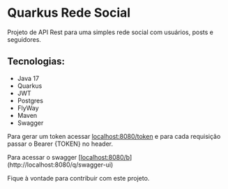 # Quarkus Rede Social
Projeto de API Rest para uma simples rede social com usuários, posts e seguidores.

## Tecnologias:
* Java 17
* Quarkus
* JWT
* Postgres
* FlyWay
* Maven
* Swagger

Para gerar um token acessar [localhost:8080/token](http://localhost:8080/token) e para cada requisição passar o Bearer {TOKEN} no header.

Para acessar o swagger [[localhost:8080/b](http://localhost:8080/q/swagger-ui)](http://localhost:8080/q/swagger-ui)

Fique à vontade para contribuir com este projeto.
